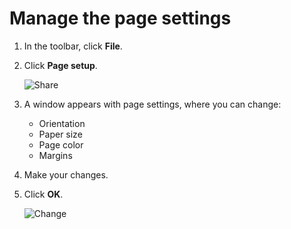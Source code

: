 # Manage the page settings

1. In the toolbar, click **File**.
2. Click **Page setup**.
    
    ![Share](https://lh3.googleusercontent.com/keep-bbsk/AGk0z-NWfKe2eWeXZNoOhQg0zE8YqsN5GSrfoIdUhqbOhlSzLq7d91wDvW-Eh81tGkvPQND6E0M6gfs2I2ZRkr9yscV05E9xJsp1OMy0u3w=s582)

3. A window appears with page settings, where you can change:
    * Orientation
    * Paper size
    * Page color
    * Margins
4. Make your changes.
5. Click **OK**.

    ![Change](https://lh3.googleusercontent.com/keep-bbsk/AGk0z-MW4d3tZRWpqlw_QjK5qMecmjjjn6M2mkrovzM_Amk3HG1U7xi7n3CIL735isEYwqFpUiTDPa48nIgjPSQ71M16MeNNyTdGQSPpwPA=s381)